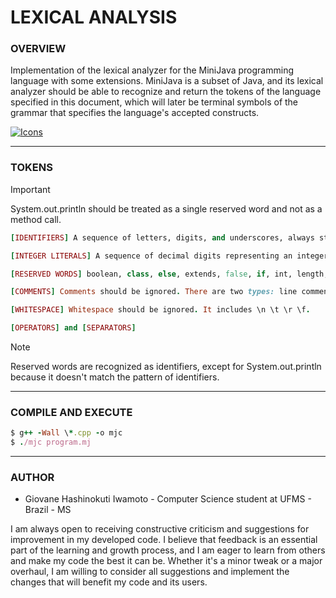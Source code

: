 # LEXICAL ANALYSIS

### **OVERVIEW**

Implementation of the lexical analyzer for the MiniJava programming language with some extensions. MiniJava is a subset of Java, and its lexical analyzer should be able to recognize and return the tokens of the language specified in this document, which will later be terminal symbols of the grammar that specifies the language's accepted constructs.

[![Icons](https://skillicons.dev/icons?i=cpp,java,regex&theme=dark)](https://skillicons.dev)

---

### **TOKENS**

> [!IMPORTANT]
> System.out.println should be treated as a single reserved word and not as a method call.

```ruby
[IDENTIFIERS] A sequence of letters, digits, and underscores, always starting with a letter.

[INTEGER LITERALS] A sequence of decimal digits representing an integer number.

[RESERVED WORDS] boolean, class, else, extends, false, if, int, length, main, new, public, return, static, String, System.out.println, this, true, void, and while.

[COMMENTS] Comments should be ignored. There are two types: line comments and block comments.

[WHITESPACE] Whitespace should be ignored. It includes \n \t \r \f.

[OPERATORS] and [SEPARATORS]
```

> [!NOTE]
> Reserved words are recognized as identifiers, except for System.out.println because it doesn't match the pattern of identifiers.

---

### **COMPILE AND EXECUTE**

```ruby
$ g++ -Wall \*.cpp -o mjc
$ ./mjc program.mj
```

---

### **AUTHOR**

- Giovane Hashinokuti Iwamoto - Computer Science student at UFMS - Brazil - MS

I am always open to receiving constructive criticism and suggestions for improvement in my developed code. I believe that feedback is an essential part of the learning and growth process, and I am eager to learn from others and make my code the best it can be. Whether it's a minor tweak or a major overhaul, I am willing to consider all suggestions and implement the changes that will benefit my code and its users.
